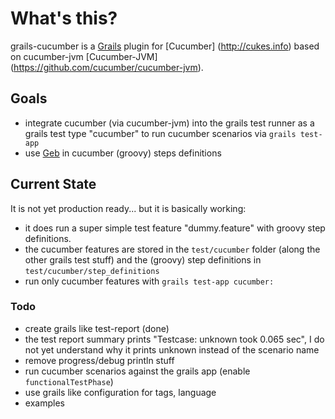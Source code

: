 # What's this? #

grails-cucumber is a [Grails](http://grails.org) plugin for [Cucumber]
(http://cukes.info) based on cucumber-jvm [Cucumber-JVM]
(https://github.com/cucumber/cucumber-jvm).


## Goals ##

* integrate cucumber (via cucumber-jvm) into the grails test runner as a
  grails test type "cucumber" to run cucumber scenarios via `grails test-app`
* use [Geb](http://www.gebish.org/) in cucumber (groovy) steps definitions


## Current State ##

It is not yet production ready... but it is basically working:

* it does run a super simple test feature "dummy.feature" with groovy step
  definitions.
* the cucumber features are stored in the `test/cucumber` folder (along the
  other grails test stuff) and the (groovy) step definitions in
  `test/cucumber/step_definitions`
* run only cucumber features with `grails test-app cucumber:`


### Todo ###

* create grails like test-report (done)
* the test report summary prints "Testcase: unknown took 0.065 sec", I do not
  yet understand why it prints unknown instead of the scenario name
* remove progress/debug println stuff
* run cucumber scenarios against the grails app (enable `functionalTestPhase`)
* use grails like configuration for tags, language
* examples
